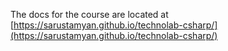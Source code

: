 The docs for the course are located at [https://sarustamyan.github.io/technolab-csharp/](https://sarustamyan.github.io/technolab-csharp/)